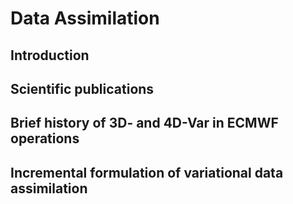 # Data Assimilation
## Introduction
## Scientific publications
## Brief history of 3D- and 4D-Var in ECMWF operations
## Incremental formulation of variational data assimilation
